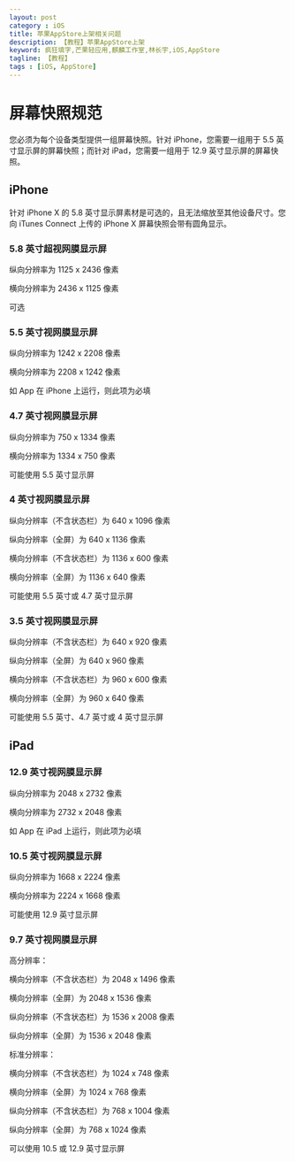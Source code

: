 ```yaml
---
layout: post
category : iOS
title: 苹果AppStore上架相关问题
description: 【教程】苹果AppStore上架
keyword: 疯狂填字,芒果轻应用,麒麟工作室,林长宇,iOS,AppStore
tagline: 【教程】
tags : [iOS, AppStore]
---
```


# 屏幕快照规范

您必须为每个设备类型提供一组屏幕快照。针对 iPhone，您需要一组用于 5.5 英寸显示屏的屏幕快照；而针对 iPad，您需要一组用于 12.9 英寸显示屏的屏幕快照。

## iPhone
针对 iPhone X 的 5.8 英寸显示屏素材是可选的，且无法缩放至其他设备尺寸。您向 iTunes Connect 上传的 iPhone X 屏幕快照会带有圆角显示。

### 5.8 英寸超视网膜显示屏

纵向分辨率为 1125 x 2436 像素

横向分辨率为 2436 x 1125 像素

可选

### 5.5 英寸视网膜显示屏

纵向分辨率为 1242 x 2208 像素

横向分辨率为 2208 x 1242 像素

如 App 在 iPhone 上运行，则此项为必填

### 4.7 英寸视网膜显示屏

纵向分辨率为 750 x 1334 像素

横向分辨率为 1334 x 750 像素

可能使用 5.5 英寸显示屏

### 4 英寸视网膜显示屏

纵向分辨率（不含状态栏）为 640 x 1096 像素

纵向分辨率（全屏）为 640 x 1136 像素

横向分辨率（不含状态栏）为 1136 x 600 像素

横向分辨率（全屏）为 1136 x 640 像素

可能使用 5.5 英寸或 4.7 英寸显示屏

### 3.5 英寸视网膜显示屏

纵向分辨率（不含状态栏）为 640 x 920 像素

纵向分辨率（全屏）为 640 x 960 像素

横向分辨率（不含状态栏）为 960 x 600 像素

横向分辨率（全屏）为 960 x 640 像素

可能使用 5.5 英寸、4.7 英寸或 4 英寸显示屏

## iPad

### 12.9 英寸视网膜显示屏

纵向分辨率为 2048 x 2732 像素

横向分辨率为 2732 x 2048 像素

如 App 在 iPad 上运行，则此项为必填

### 10.5 英寸视网膜显示屏

纵向分辨率为 1668 x 2224 像素

横向分辨率为 2224 x 1668 像素

可能使用 12.9 英寸显示屏

### 9.7 英寸视网膜显示屏

高分辨率：

横向分辨率（不含状态栏）为 2048 x 1496 像素

横向分辨率（全屏）为 2048 x 1536 像素

纵向分辨率（不含状态栏）为 1536 x 2008 像素

纵向分辨率（全屏）为 1536 x 2048 像素

标准分辨率：

横向分辨率（不含状态栏）为 1024 x 748 像素

横向分辨率（全屏）为 1024 x 768 像素

纵向分辨率（不含状态栏）为 768 x 1004 像素

纵向分辨率（全屏）为 768 x 1024 像素

可以使用 10.5 或 12.9 英寸显示屏
